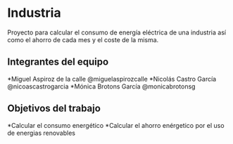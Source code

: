 # Industria

Proyecto para calcular el consumo de energía eléctrica de una industria así como el ahorro de cada mes y el coste de la misma.

## Integrantes del equipo


*Miguel Aspiroz de la calle @miguelaspirozcalle
*Nicolás Castro García  @nicoascastrogarcia
*Mónica Brotons García  @monicabrotonsg

## Objetivos del trabajo

*Calcular el consumo energético
*Calcular el ahorro enérgetico por el uso de energias renovables
